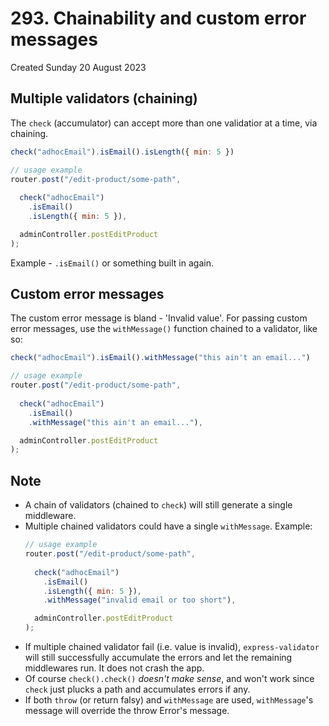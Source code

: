 # 293. Chainability and custom error messages
Created Sunday 20 August 2023

## Multiple validators (chaining)
The `check` (accumulator) can accept more than one validatior at a time, via chaining.
```js
check("adhocEmail").isEmail().isLength({ min: 5 })
```

```js
// usage example
router.post("/edit-product/some-path",
			
  check("adhocEmail")
    .isEmail()
    .isLength({ min: 5 }),

  adminController.postEditProduct
);
```
Example - `.isEmail()` or something built in again.


## Custom error messages
The custom error message is bland - 'Invalid value'. For passing custom error messages, use the `withMessage()` function chained to a validator, like so:
```js
check("adhocEmail").isEmail().withMessage("this ain't an email...")
```

```js
// usage example
router.post("/edit-product/some-path",
			
  check("adhocEmail")
    .isEmail()
    .withMessage("this ain't an email..."),

  adminController.postEditProduct
);
```


## Note
- A chain of validators (chained to `check`) will still generate a single middleware.
- Multiple chained validators could have a single `withMessage`. Example:
	```js
	// usage example
	router.post("/edit-product/some-path",
				
	  check("adhocEmail")
	    .isEmail()
	    .isLength({ min: 5 }),
	    .withMessage("invalid email or too short"),
	
	  adminController.postEditProduct
	);
	```
- If multiple chained validator fail (i.e. value is invalid), `express-validator` will still successfully accumulate the errors and let the remaining middlewares run. It does not crash the app.
- Of course `check().check()` *doesn't make sense*, and won't work since `check` just plucks a path and accumulates errors if any.
- If both `throw` (or return falsy) and `withMessage` are used, `withMessage`'s message will override the throw Error's message.